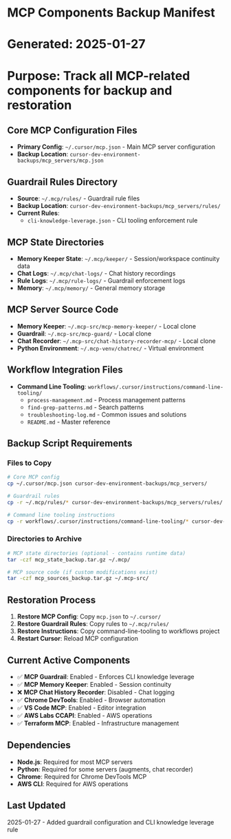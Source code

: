 # MCP Components Backup Manifest
# Generated: 2025-01-27
# Purpose: Track all MCP-related components for backup and restoration

## Core MCP Configuration Files
- **Primary Config**: `~/.cursor/mcp.json` - Main MCP server configuration
- **Backup Location**: `cursor-dev-environment-backups/mcp_servers/mcp.json`

## Guardrail Rules Directory
- **Source**: `~/.mcp/rules/` - Guardrail rule files
- **Backup Location**: `cursor-dev-environment-backups/mcp_servers/rules/`
- **Current Rules**:
  - `cli-knowledge-leverage.json` - CLI tooling enforcement rule

## MCP State Directories
- **Memory Keeper State**: `~/.mcp/keeper/` - Session/workspace continuity data
- **Chat Logs**: `~/.mcp/chat-logs/` - Chat history recordings
- **Rule Logs**: `~/.mcp/rule-logs/` - Guardrail enforcement logs
- **Memory**: `~/.mcp/memory/` - General memory storage

## MCP Server Source Code
- **Memory Keeper**: `~/.mcp-src/mcp-memory-keeper/` - Local clone
- **Guardrail**: `~/.mcp-src/mcp-guard/` - Local clone  
- **Chat Recorder**: `~/.mcp-src/chat-history-recorder-mcp/` - Local clone
- **Python Environment**: `~/.mcp-venv/chatrec/` - Virtual environment

## Workflow Integration Files
- **Command Line Tooling**: `workflows/.cursor/instructions/command-line-tooling/`
  - `process-management.md` - Process management patterns
  - `find-grep-patterns.md` - Search patterns
  - `troubleshooting-log.md` - Common issues and solutions
  - `README.md` - Master reference

## Backup Script Requirements

### Files to Copy
```bash
# Core MCP config
cp ~/.cursor/mcp.json cursor-dev-environment-backups/mcp_servers/

# Guardrail rules
cp -r ~/.mcp/rules/* cursor-dev-environment-backups/mcp_servers/rules/

# Command line tooling instructions
cp -r workflows/.cursor/instructions/command-line-tooling/* cursor-dev-environment-backups/instructions/
```

### Directories to Archive
```bash
# MCP state directories (optional - contains runtime data)
tar -czf mcp_state_backup.tar.gz ~/.mcp/

# MCP source code (if custom modifications exist)
tar -czf mcp_sources_backup.tar.gz ~/.mcp-src/
```

## Restoration Process
1. **Restore MCP Config**: Copy `mcp.json` to `~/.cursor/`
2. **Restore Guardrail Rules**: Copy rules to `~/.mcp/rules/`
3. **Restore Instructions**: Copy command-line-tooling to workflows project
4. **Restart Cursor**: Reload MCP configuration

## Current Active Components
- ✅ **MCP Guardrail**: Enabled - Enforces CLI knowledge leverage
- ✅ **MCP Memory Keeper**: Enabled - Session continuity
- ❌ **MCP Chat History Recorder**: Disabled - Chat logging
- ✅ **Chrome DevTools**: Enabled - Browser automation
- ✅ **VS Code MCP**: Enabled - Editor integration
- ✅ **AWS Labs CCAPI**: Enabled - AWS operations
- ✅ **Terraform MCP**: Enabled - Infrastructure management

## Dependencies
- **Node.js**: Required for most MCP servers
- **Python**: Required for some servers (augments, chat recorder)
- **Chrome**: Required for Chrome DevTools MCP
- **AWS CLI**: Required for AWS operations

## Last Updated
2025-01-27 - Added guardrail configuration and CLI knowledge leverage rule






